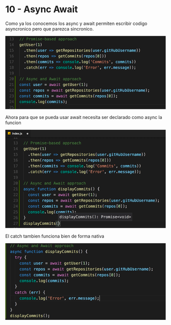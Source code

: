 # 10 - Async Await

Como ya los conocemos los async y await permiten escribir codigo asyncronico pero que parezca sincronico. 

![Esto funciona como esperado](../../../.gitbook/assets/imagen%20%28287%29.png)

Ahora para que se pueda usar await necesita ser declarado como async la funcion

![Vemos como estan construidas arriba de promesas](../../../.gitbook/assets/imagen%20%28286%29.png)

El catch tambien funciona bien de forma nativa

![](../../../.gitbook/assets/imagen%20%28288%29.png)

